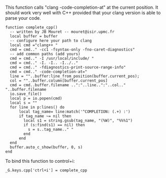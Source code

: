 This function calls "clang -code-completion-at" at the current position. It
should work very well with C++ provided that your clang version is able to parse
your code.

    function complete_cpp()
      -- written by JB Mouret -- mouret@isir.upmc.fr
      local buffer = buffer
      -- configure here your path to clang
      local cmd ="clang++ "
      cmd = cmd.." -cc1 -fsyntax-only -fno-caret-diagnostics"
      -- add common paths (add yours)
      cmd = cmd.." -I /usr/local/include/ "
      cmd = cmd.." -I. -I.. -I../.."
      cmd = cmd.." -fdiagnostics-print-source-range-info"
      cmd = cmd.." -code-completion-at="
      line = ""..buffer:line_from_position(buffer.current_pos);
      col = ""..buffer.column[buffer.current_pos]
      cmd = cmd..buffer.filename ..":"..line..":"..col.." "..buffer.filename
      io.save_file()
      local p = io.popen(cmd)
      local s = ""
      for line in p:lines() do
          local tag_name= line:match('^COMPLETION: (.+) :')
          if tag_name ~= nil then
            local s1 = string.gsub(tag_name, "(%W)", "%%%1")
            if (s:find(s1) == nil) then
              s = s..tag_name.." "
            end
          end
      end
      buffer.auto_c_show(buffer, 0, s)
    end

To bind this function to control+i:

    _G.keys.cpp['ctrl+i'] = complete_cpp
